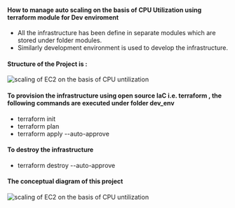 #### How to manage auto scaling  on the basis of CPU Utilization using terraform module for Dev enviroment

- All the infrastructure has been define in separate modules which are stored under folder modules. 
- Similarly development environment is used to develop the infrastructure.

#### Structure of the Project is :
![scaling of EC2 on the basis of CPU untilization](hhttps://github.com/CloudSantosh/aws_autoscaling_terraform/blob/master/image/project_structure.png?raw=true)


#### To provision the infrastructure using open source IaC i.e. terraform , the following commands are executed under folder dev_env

- terraform init
- terraform plan
- terraform apply --auto-approve

#### To destroy the infrastructure

- terraform destroy --auto-approve
    
#### The conceptual diagram of this project
![scaling of EC2 on the basis of CPU untilization](hhttps://github.com/CloudSantosh/aws_autoscaling_terraform/blob/master/image/autoscaling_cpu.jpeg?raw=true)
